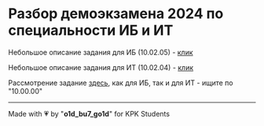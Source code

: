 # Разбор демоэкзамена 2024 по специальности ИБ и ИТ

Небольшое описание задания для ИБ (10.02.05) - [клик](../Lab-2/Reference-10-02-05-IB.md)

Небольшое описание задания для ИТ (10.02.04) - [клик](../Lab-2/Reference-10-02-04-IT.md)

Рассмотрение задание [здесь](https://bom.firpo.ru/Public), как для ИБ, так и для ИТ - ищите по "10.00.00"

---

Made with :heartpulse: by "**o1d_bu7_go1d**" for KPK Students
